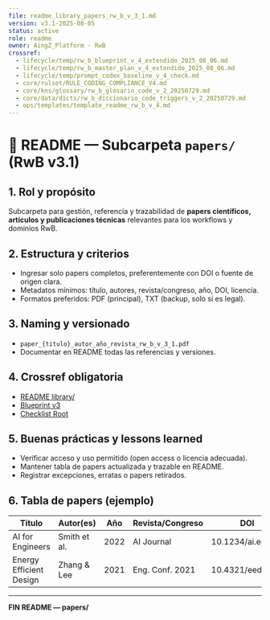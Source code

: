 ```yaml
---
file: readme_library_papers_rw_b_v_3_1.md
version: v3.1-2025-08-05
status: active
role: readme
owner: AingZ_Platform · RwB
crossref:
  - lifecycle/temp/rw_b_blueprint_v_4_extendido_2025_08_06.md
  - lifecycle/temp/rw_b_master_plan_v_4_extendido_2025_08_06.md
  - lifecycle/temp/prompt_codex_baseline_v_4_check.md
  - core/rulset/RULE_CODING_COMPLIANCE_V4.md
  - core/kns/glossary/rw_b_glosario_code_v_2_20250729.md
  - core/data/dicts/rw_b_diccionario_code_triggers_v_2_20250729.md
  - ops/templates/template_readme_rw_b_v_4.md
---
```


# 📄 README — Subcarpeta `papers/` (RwB v3.1)

## 1. Rol y propósito
Subcarpeta para gestión, referencia y trazabilidad de **papers científicos, artículos y publicaciones técnicas** relevantes para los workflows y dominios RwB.

## 2. Estructura y criterios
- Ingresar solo papers completos, preferentemente con DOI o fuente de origen clara.
- Metadatos mínimos: título, autores, revista/congreso, año, DOI, licencia.
- Formatos preferidos: PDF (principal), TXT (backup, solo si es legal).

## 3. Naming y versionado
- `paper_{titulo}_autor_año_revista_rw_b_v_3_1.pdf`
- Documentar en README todas las referencias y versiones.

## 4. Crossref obligatoria
- [README library/](../readme_library_rw_b_v_3_1.md)
- [Blueprint v3](../../../blueprint_rw_b_platform_v_3_20250803.md)
- [Checklist Root](../../../checklist_root_rw_b_v_3_20250805.md)

## 5. Buenas prácticas y lessons learned
- Verificar acceso y uso permitido (open access o licencia adecuada).
- Mantener tabla de papers actualizada y trazable en README.
- Registrar excepciones, erratas o papers retirados.

## 6. Tabla de papers (ejemplo)

| Título                  | Autor(es)      | Año | Revista/Congreso | DOI                | Licencia      | Estado |
|------------------------|----------------|-----|------------------|--------------------|--------------|--------|
| AI for Engineers       | Smith et al.   | 2022| AI Journal       | 10.1234/ai.eng.22  | Open Access  | ✅     |
| Energy Efficient Design| Zhang & Lee    | 2021| Eng. Conf. 2021  | 10.4321/eed.21     | Academic Use | ✅     |

---
**FIN README — papers/**

